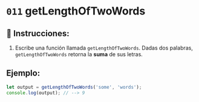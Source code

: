 # `011` getLengthOfTwoWords

## 📝 Instrucciones:

1. Escribe una función llamada `getLengthOfTwoWords`. Dadas dos palabras, `getLengthOfTwoWords` retorna la **suma** de sus letras.

## Ejemplo:

```Javascript
let output = getLengthOfTwoWords('some', 'words');
console.log(output); // --> 9
```
